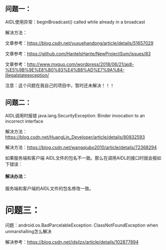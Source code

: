 
## 问题一：
AIDL使用异常：beginBroadcast() called while already in a broadcast

解决方法：

文章参考：https://blog.csdn.net/yuxuehandong/article/details/51657029

文章参考：https://github.com/HanteIsHante/NewProjectSum/issues/83

文章参考：http://www.mxguo.com/wordpress/2018/06/21/aidl-%E5%9B%9E%E8%B0%83%E4%B8%AD%E7%9A%84-illegalstateexception/

注意：这个问题在我自己的项目中，暂时还未解决！！！


## 问题二：


AIDL调用时报错 java.lang.SecurityException: Binder invocation to an incorrect interface

解决方法：https://blog.csdn.net/HuangLin_Developer/article/details/80832593

解决方法：https://blog.csdn.net/wangqiubo2010/article/details/72368294

如果服务端和客户端 AIDL文件的包名不一致。那么在调用AIDL的接口时就会报如下错误：


#### 解决办法：

服务端和客户端的AIDL文件的包名修改一致。





# 问题三：

问题：android.os.BadParcelableException: ClassNotFoundException when unmarshalling怎么解决

解决参考：https://blog.csdn.net/jdsjlzx/article/details/102877894
